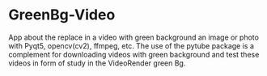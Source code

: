 # GreenBg-Video
App about the replace in a video with green background an image or photo with Pyqt5, opencv(cv2), ffmpeg, etc.
The use of the pytube package is a complement for downloading videos with green background and test these videos in form of study in the VideoRender green Bg.
